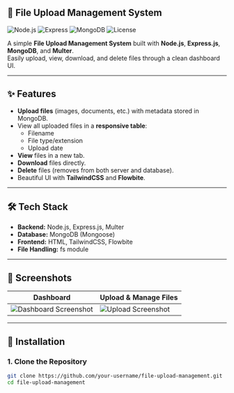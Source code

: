 ## 📂 File Upload Management System

![Node.js](https://img.shields.io/badge/Node.js-18+-green?logo=node.js)
![Express](https://img.shields.io/badge/Express.js-Backend-blue?logo=express)
![MongoDB](https://img.shields.io/badge/MongoDB-Database-green?logo=mongodb)
![License](https://img.shields.io/badge/License-MIT-yellow.svg)

A simple **File Upload Management System** built with **Node.js**, **Express.js**, **MongoDB**, and **Multer**.  
Easily upload, view, download, and delete files through a clean dashboard UI.

---

## ✨ Features

- **Upload files** (images, documents, etc.) with metadata stored in MongoDB.
- View all uploaded files in a **responsive table**:
  - Filename
  - File type/extension
  - Upload date
- **View** files in a new tab.
- **Download** files directly.
- **Delete** files (removes from both server and database).
- Beautiful UI with **TailwindCSS** and **Flowbite**.

---

## 🛠️ Tech Stack

- **Backend:** Node.js, Express.js, Multer
- **Database:** MongoDB (Mongoose)
- **Frontend:** HTML, TailwindCSS, Flowbite
- **File Handling:** fs module

---

## 📸 Screenshots

| Dashboard | Upload & Manage Files |
|-----------|------------------------|
| ![Dashboard Screenshot](https://via.placeholder.com/600x300?text=Dashboard+Preview) | ![Upload Screenshot](https://via.placeholder.com/600x300?text=Upload+Preview) |

---

## 🚀 Installation

### 1. Clone the Repository
```bash
git clone https://github.com/your-username/file-upload-management.git
cd file-upload-management
